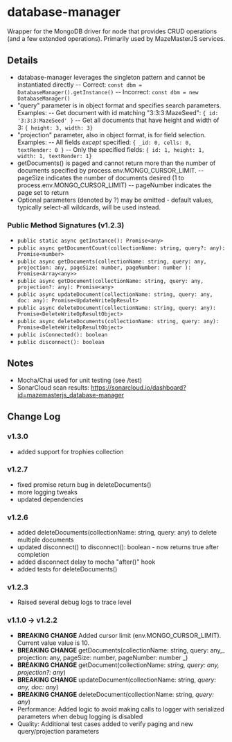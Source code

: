 # database-manager

Wrapper for the MongoDB driver for node that provides CRUD operations (and a few extended operations). Primarily used by MazeMasterJS services.

## Details

- database-manager leverages the singleton pattern and cannot be instantiated directly
  -- Correct: `const dbm = DatabaseManager().getInstance()`
  -- Incorrect: `const dbm = new DatabaseManager()`
- "query" parameter is in object format and specifies search parameters. Examples:
  -- Get document with id matching "3:3:3:MazeSeed": `{ id: '3:3:3:MazeSeed' }`
  -- Get all documents that have height and width of 3: `{ height: 3, width: 3}`
- "projection" parameter, also in object format, is for field selection. Examples:
  -- All fields _except_ specified: `{ _id: 0, cells: 0, textRender: 0 }`
  -- Only the specified fields: `{ id: 1, height: 1, width: 1, textRender: 1}`
- getDocuments() is paged and cannot return more than the number of documents specified by process.env.MONGO_CURSOR_LIMIT.
  -- pageSize indicates the number of documents desired (1 to process.env.MONGO_CURSOR_LIMIT)
  -- pageNumber indicates the page set to return
- Optional parameters (denoted by ?) may be omitted - default values, typically select-all wildcards, will be used instead.

### Public Method Signatures (v1.2.3)

- `public static async getInstance(): Promise<any>`
- `public async getDocumentCount(collectionName: string, query?: any): Promise<number>`
- `public async getDocuments(collectionName: string, query: any, projection: any, pageSize: number, pageNumber: number ): Promise<Array<any>>`
- `public async getDocument(collectionName: string, query: any, projection?: any): Promise<any>`
- `public async updateDocument(collectionName: string, query: any, doc: any): Promise<UpdateWriteOpResult>`
- `public async deleteDocument(collectionName: string, query: any): Promise<DeleteWriteOpResultObject>`
- `public async deleteDocuments(collectionName: string, query: any): Promise<DeleteWriteOpResultObject>`
- `public isConnected(): boolean`
- `public disconnect(): boolean`

## Notes

- Mocha/Chai used for unit testing (see /test)
- SonarCloud scan results: https://sonarcloud.io/dashboard?id=mazemasterjs_database-manager

## Change Log

### v1.3.0

- added support for trophies collection

### v1.2.7

- fixed promise return bug in deleteDocuments()
- more logging tweaks
- updated dependencies

### v1.2.6

- added deleteDocuments(collectionName: string, query: any) to delete multiple documents
- updated disconnect() to disconnect(): boolean - now returns true after completion
- added disconnect delay to mocha "after()" hook
- added tests for deleteDocuments()

### v1.2.3

- Raised several debug logs to trace level

### v1.1.0 -> v1.2.2

- **BREAKING CHANGE** Added cursor limit (env.MONGO_CURSOR_LIMIT). Current value value is 10.
- **BREAKING CHANGE** getDocuments(collectionName: string, query: any,_ projection: any, pageSize: number, pageNumber: number _)
- **BREAKING CHANGE** getDocument(collectionName: _string, query: any, projection?: any_)
- **BREAKING CHANGE** updateDocument(collectionName: string, _query: any, doc: any_)
- **BREAKING CHANGE** deleteDocument(collectionName: string, _query: any_)
- Performance: Added logic to avoid making calls to logger with serialized parameters when debug logging is disabled
- Quality: Additional test cases added to verify paging and new query/projection parameters
